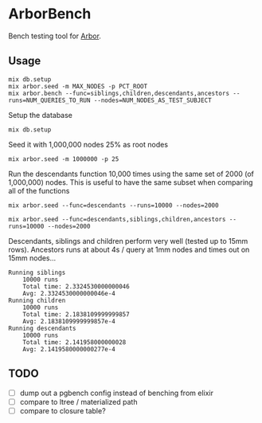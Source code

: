 # ArborBench

Bench testing tool for [Arbor](http://github.com/coryodaniel/arbor).

## Usage

```
mix db.setup
mix arbor.seed -m MAX_NODES -p PCT_ROOT
mix arbor.bench --func=siblings,children,descendants,ancestors --runs=NUM_QUERIES_TO_RUN --nodes=NUM_NODES_AS_TEST_SUBJECT
```

Setup the database

`mix db.setup`

Seed it with 1,000,000 nodes 25% as root nodes

`mix arbor.seed -m 1000000 -p 25`

Run the descendants function 10,000 times using the same set of 2000 (of 1,000,000) nodes. This is useful to have the same subset when comparing all of the functions

`mix arbor.seed --func=descendants --runs=10000 --nodes=2000`

`mix arbor.seed --func=descendants,siblings,children,ancestors --runs=10000 --nodes=2000`

Descendants, siblings and children perform very well (tested up to 15mm rows). Ancestors runs at about 4s / query at 1mm nodes and times out on 15mm nodes...

```
Running siblings
	10000 runs
	Total time: 2.3324530000000046
	Avg: 2.3324530000000046e-4
Running children
	10000 runs
	Total time: 2.1838109999999857
	Avg: 2.1838109999999857e-4
Running descendants
	10000 runs
	Total time: 2.141958000000028
	Avg: 2.1419580000000277e-4
```

## TODO
* [ ] dump out a pgbench config instead of benching from elixir
* [ ] compare to ltree / materialized path
* [ ] compare to closure table?
